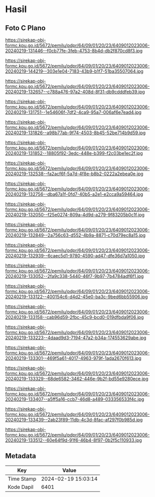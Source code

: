 # Hasil

## Foto C Plano

https://sirekap-obj-formc.kpu.go.id/5672/pemilu/pdpr/64/09/01/20/23/6409012023006-20240219-131446--f0cb77fe-3feb-4753-8b4d-db2f870cd8f3.jpg

https://sirekap-obj-formc.kpu.go.id/5672/pemilu/pdpr/64/09/01/20/23/6409012023006-20240219-144219--303e1e04-7183-43b9-b1f7-51ba35507064.jpg

https://sirekap-obj-formc.kpu.go.id/5672/pemilu/pdpr/64/09/01/20/23/6409012023006-20240219-132657--c788a476-97a2-408d-8f31-db9cdddfeb39.jpg

https://sirekap-obj-formc.kpu.go.id/5672/pemilu/pdpr/64/09/01/20/23/6409012023006-20240219-131751--1e54606f-7df2-4ca9-95a7-006af6e7ead4.jpg

https://sirekap-obj-formc.kpu.go.id/5672/pemilu/pdpr/64/09/01/20/23/6409012023006-20240219-131826--a98b77ab-9f74-4503-8b45-52be714b9d59.jpg

https://sirekap-obj-formc.kpu.go.id/5672/pemilu/pdpr/64/09/01/20/23/6409012023006-20240219-131852--18805f92-3edc-448e-b399-f2c03be1ec2f.jpg

https://sirekap-obj-formc.kpu.go.id/5672/pemilu/pdpr/64/09/01/20/23/6409012023006-20240219-132538--fa2acf6f-5a7d-4f8e-b8b2-0222a2ebea0e.jpg

https://sirekap-obj-formc.kpu.go.id/5672/pemilu/pdpr/64/09/01/20/23/6409012023006-20240219-132756--dba67a1f-0fd7-40b5-a2e1-e2cca9a59464.jpg

https://sirekap-obj-formc.kpu.go.id/5672/pemilu/pdpr/64/09/01/20/23/6409012023006-20240219-132050--f25e0274-809a-4d9d-a279-9f83205b0c1f.jpg

https://sirekap-obj-formc.kpu.go.id/5672/pemilu/pdpr/64/09/01/20/23/6409012023006-20240219-132849--2a756c63-d552-4b9a-8871-c70d79ec8a15.jpg

https://sirekap-obj-formc.kpu.go.id/5672/pemilu/pdpr/64/09/01/20/23/6409012023006-20240219-132939--6caec5d1-9780-4590-ad47-dfe36d7a1050.jpg

https://sirekap-obj-formc.kpu.go.id/5672/pemilu/pdpr/64/09/01/20/23/6409012023006-20240219-133052--2fa9c338-5440-46f7-9b97-7b4784adf6f1.jpg

https://sirekap-obj-formc.kpu.go.id/5672/pemilu/pdpr/64/09/01/20/23/6409012023006-20240219-133122--400154c6-d4d2-45e0-ba3c-9bed6bb55906.jpg

https://sirekap-obj-formc.kpu.go.id/5672/pemilu/pdpr/64/09/01/20/23/6409012023006-20240219-133158--cab96d59-2fbc-45c9-bcd0-019dfbda9f06.jpg

https://sirekap-obj-formc.kpu.go.id/5672/pemilu/pdpr/64/09/01/20/23/6409012023006-20240219-133223--4daad9d3-7194-47a2-b34a-174553629abe.jpg

https://sirekap-obj-formc.kpu.go.id/5672/pemilu/pdpr/64/09/01/20/23/6409012023006-20240219-133301--469f5a61-4017-4963-979f-1ada2670f613.jpg

https://sirekap-obj-formc.kpu.go.id/5672/pemilu/pdpr/64/09/01/20/23/6409012023006-20240219-133329--68de6582-3462-446e-9b2f-bd55e9280ece.jpg

https://sirekap-obj-formc.kpu.go.id/5672/pemilu/pdpr/64/09/01/20/23/6409012023006-20240219-133407--a5ff5a16-ccb7-46d8-a489-033356533f4c.jpg

https://sirekap-obj-formc.kpu.go.id/5672/pemilu/pdpr/64/09/01/20/23/6409012023006-20240219-133439--2ab23f89-11db-4c3d-8fac-af297f0b985d.jpg

https://sirekap-obj-formc.kpu.go.id/5672/pemilu/pdpr/64/09/01/20/23/6409012023006-20240219-133512--60e64f9d-91f6-46b4-8f97-0b2f5c110933.jpg


## Metadata

| Key        | Value               |
| ---------- | ------------------- |
| Time Stamp | 2024-02-19 15:03:14 |
| Kode Dapil | 6401                |



